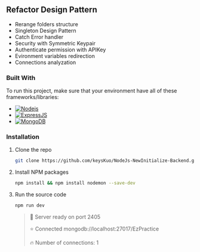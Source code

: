 ## Refactor Design Pattern

-   Rerange folders structure
-   Singleton Design Pattern
-   Catch Error handler
-   Security with Symmetric Keypair
-   Authenticate permission with APIKey
-   Evironment variables redirection
-   Connections analyzation

### Built With

To run this project, make sure that your environment have all of these frameworks/libraries:

-   [![Nodejs][Node.js]][Node-url]
-   [![ExpressJS][Express.js]][Express-url]
-   [![MongoDB][MongoDB]][MongoDB-url]

### Installation

1. Clone the repo
    ```sh
    git clone https://github.com/keysKuo/NodeJs-NewInitialize-Backend.git
    ```
2. Install NPM packages
    ```sh
    npm install && npm install nodemon --save-dev
    ```
3. Run the source code
    ```sh
    npm run dev
    ```
    > 🚀 Server ready on port 2405
    >
    > ⭐ Connected mongodb://localhost:27017/EzPractice
    >
    > 🔥 Number of connections: 1
    >

[Node.js]: https://img.shields.io/badge/Node.js-43853D?style=for-the-badge&logo=node.js&logoColor=white
[Node-url]: https://nodejs.org/
[Express.js]: https://img.shields.io/badge/Express.js-404D59?style=for-the-badge
[Express-url]: https://expressjs.com/
[MongoDB]: https://img.shields.io/badge/MongoDB-4EA94B?style=for-the-badge&logo=mongodb&logoColor=white
[MongoDB-url]: https://www.mongodb.com/
